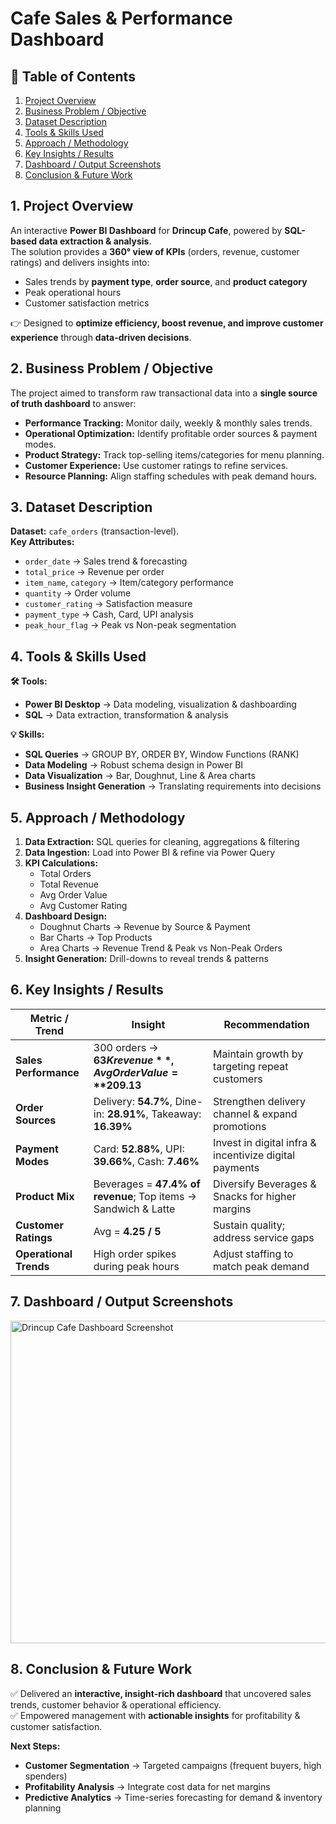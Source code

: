 # Cafe Sales & Performance Dashboard  

## 📌 Table of Contents  
1. [Project Overview](#-1-project-overview)  
2. [Business Problem / Objective](#-2-business-problem--objective)  
3. [Dataset Description](#-3-dataset-description)  
4. [Tools & Skills Used](#-4-tools--skills-used)  
5. [Approach / Methodology](#-5-approach--methodology)  
6. [Key Insights / Results](#-6-key-insights--results)  
7. [Dashboard / Output Screenshots](#-7-dashboard--output-screenshots)  
8. [Conclusion & Future Work](#-8-conclusion--future-work)  


##  1. Project Overview  
An interactive **Power BI Dashboard** for **Drincup Cafe**, powered by **SQL-based data extraction & analysis**.  
The solution provides a **360° view of KPIs** (orders, revenue, customer ratings) and delivers insights into:  
- Sales trends by **payment type**, **order source**, and **product category**  
- Peak operational hours  
- Customer satisfaction metrics  

👉 Designed to **optimize efficiency, boost revenue, and improve customer experience** through **data-driven decisions**.  


##  2. Business Problem / Objective  
The project aimed to transform raw transactional data into a **single source of truth dashboard** to answer:  

- **Performance Tracking:** Monitor daily, weekly & monthly sales trends.  
- **Operational Optimization:** Identify profitable order sources & payment modes.  
- **Product Strategy:** Track top-selling items/categories for menu planning.  
- **Customer Experience:** Use customer ratings to refine services.  
- **Resource Planning:** Align staffing schedules with peak demand hours.  



##  3. Dataset Description  
**Dataset:** `cafe_orders` (transaction-level).  
**Key Attributes:**  
- `order_date` → Sales trend & forecasting  
- `total_price` → Revenue per order  
- `item_name`, `category` → Item/category performance  
- `quantity` → Order volume  
- `customer_rating` → Satisfaction measure  
- `payment_type` → Cash, Card, UPI analysis  
- `peak_hour_flag` → Peak vs Non-peak segmentation  



##  4. Tools & Skills Used  

**🛠 Tools:**  
- **Power BI Desktop** → Data modeling, visualization & dashboarding  
- **SQL** → Data extraction, transformation & analysis  

**💡 Skills:**  
- **SQL Queries** → GROUP BY, ORDER BY, Window Functions (RANK)  
- **Data Modeling** → Robust schema design in Power BI  
- **Data Visualization** → Bar, Doughnut, Line & Area charts  
- **Business Insight Generation** → Translating requirements into decisions  



##  5. Approach / Methodology  
1. **Data Extraction:** SQL queries for cleaning, aggregations & filtering  
2. **Data Ingestion:** Load into Power BI & refine via Power Query  
3. **KPI Calculations:**  
   - Total Orders  
   - Total Revenue  
   - Avg Order Value  
   - Avg Customer Rating  
4. **Dashboard Design:**  
   - Doughnut Charts → Revenue by Source & Payment  
   - Bar Charts → Top Products  
   - Area Charts → Revenue Trend & Peak vs Non-Peak Orders  
5. **Insight Generation:** Drill-downs to reveal trends & patterns  



##  6. Key Insights / Results  

| Metric / Trend | Insight | Recommendation |
|----------------|---------|----------------|
| **Sales Performance** | 300 orders → **$63K revenue**, Avg Order Value = **$209.13** | Maintain growth by targeting repeat customers |
| **Order Sources** | Delivery: **54.7%**, Dine-in: **28.91%**, Takeaway: **16.39%** | Strengthen delivery channel & expand promotions |
| **Payment Modes** | Card: **52.88%**, UPI: **39.66%**, Cash: **7.46%** | Invest in digital infra & incentivize digital payments |
| **Product Mix** | Beverages = **47.4% of revenue**; Top items → Sandwich & Latte | Diversify Beverages & Snacks for higher margins |
| **Customer Ratings** | Avg = **4.25 / 5** | Sustain quality; address service gaps |
| **Operational Trends** | High order spikes during peak hours | Adjust staffing to match peak demand |  


##  7. Dashboard / Output Screenshots  
  <img width="883" height="516" alt="Drincup Cafe Dashboard Screenshot" src="https://github.com/user-attachments/assets/9c6dd754-d21e-47e3-a091-de437355f7ee" />




##  8. Conclusion & Future Work  
✅ Delivered an **interactive, insight-rich dashboard** that uncovered sales trends, customer behavior & operational efficiency.  
✅ Empowered management with **actionable insights** for profitability & customer satisfaction.  

**Next Steps:**  
- **Customer Segmentation** → Targeted campaigns (frequent buyers, high spenders)  
- **Profitability Analysis** → Integrate cost data for net margins  
- **Predictive Analytics** → Time-series forecasting for demand & inventory planning  


